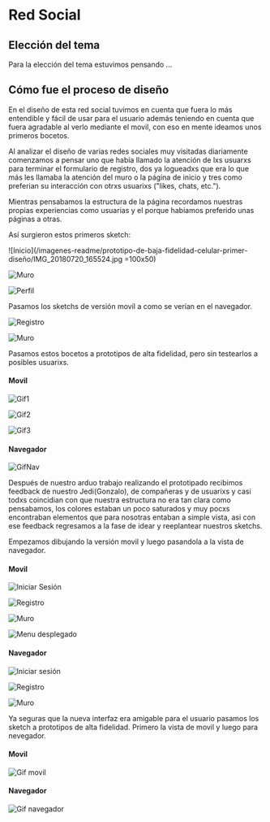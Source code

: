 # Red Social

## Elección del tema

Para la elección del tema estuvimos pensando ...

## Cómo fue el proceso de diseño

En el diseño de esta red social tuvimos en cuenta que fuera lo más entendible y fácil de usar para el usuario además 
teniendo en cuenta que fuera agradable al verlo mediante el movil, con eso en mente ideamos unos primeros bocetos.

Al analizar el diseño de varias redes sociales muy visitadas diariamente comenzamos a pensar uno que había llamado la 
atención de lxs usuarxs para terminar el formulario de registro, dos ya logueadxs que era lo que más les llamaba la 
atención del muro o la página de inicio y tres como preferian su interacción con otrxs usuarixs ("likes, chats, etc.").

Mientras pensabamos la estructura de la página recordamos nuestras propias experiencias como usuarias y el porque habiamos preferido unas páginas a otras.

Así surgieron estos primeros sketch:

![Inicio](/imagenes-readme/prototipo-de-baja-fidelidad-celular-primer-diseño/IMG_20180720_165524.jpg =100x50)

![Muro](/imagenes-readme/prototipo-de-baja-fidelidad-celular-primer-diseño/Publicaciones.jpeg)

![Perfil](/imagenes-readme/prototipo-de-baja-fidelidad-celular-primer-diseño/Perfil.jpeg)

Pasamos los sketchs de versión movil a como se verían en el navegador.

![Registro](https://github.com/MelyHC/lim-2018-05-bc-core-pm-socialnetwork/blob/prueba/imagenes%20readme/prototipo%20de%20baja%20fidelidad%20navegador%20primer%20dise%C3%B1o/IMG_20180720_165616.jpg)

![Muro](https://github.com/MelyHC/lim-2018-05-bc-core-pm-socialnetwork/blob/prueba/imagenes%20readme/prototipo%20de%20baja%20fidelidad%20navegador%20primer%20dise%C3%B1o/IMG_20180720_165634.jpg)

Pasamos estos bocetos a prototipos de alta fidelidad, pero sin testearlos a posibles usuarixs.

#### Movil

![Gif1](https://github.com/MelyHC/lim-2018-05-bc-core-pm-socialnetwork/blob/prueba/imagenes%20readme/prototipo%20de%20alta%20fidelidad%20celular.gif)

![Gif2](https://github.com/MelyHC/lim-2018-05-bc-core-pm-socialnetwork/blob/prueba/imagenes%20readme/prototipo%20de%20alta%20fidelidad%20celular2%20cambio%20de%20color%20en%20inicio%20de%20secion.gif)

![Gif3](https://github.com/MelyHC/lim-2018-05-bc-core-pm-socialnetwork/blob/prueba/imagenes%20readme/prototipo%20de%20alta%20fidelidad%20celular%20modificado%20en%20grupo.gif)

#### Navegador

![GifNav](https://github.com/MelyHC/lim-2018-05-bc-core-pm-socialnetwork/blob/prueba/imagenes%20readme/prototipo%20de%20alta%20fidelidad%20navegador.gif)

Después de nuestro arduo trabajo realizando el prototipado recibimos feedback de nuestro Jedi(Gonzalo), de compañeras y 
de usuarixs y casi todxs coincidian con que nuestra estructura no era tan clara como pensabamos, los colores estaban un 
poco saturados y muy pocxs encontraban elementos que para nosotras entaban a simple vista, asi con ese feedback 
regresamos a la fase de idear y reeplantear nuestros sketchs.

Empezamos dibujando la versión movil y luego pasandola a la vista de navegador.

#### Movil

![Iniciar Sesión](https://github.com/MelyHC/lim-2018-05-bc-core-pm-socialnetwork/blob/prueba/imagenes%20readme/Prototipo%20de%20baja%20fidelidad%20%20dise%C3%B1o%20final%20movil/IMG_20180720_165807.jpg)

![Registro](https://github.com/MelyHC/lim-2018-05-bc-core-pm-socialnetwork/blob/prueba/imagenes%20readme/Prototipo%20de%20baja%20fidelidad%20%20dise%C3%B1o%20final%20movil/IMG_20180720_180751.jpg)

![Muro](https://github.com/MelyHC/lim-2018-05-bc-core-pm-socialnetwork/blob/prueba/imagenes%20readme/Prototipo%20de%20baja%20fidelidad%20%20dise%C3%B1o%20final%20movil/IMG_20180720_165824.jpg)

![Menu desplegado](https://github.com/MelyHC/lim-2018-05-bc-core-pm-socialnetwork/blob/prueba/imagenes%20readme/Prototipo%20de%20baja%20fidelidad%20%20dise%C3%B1o%20final%20movil/IMG_20180720_165830.jpg)

#### Navegador

![Iniciar sesión](https://github.com/MelyHC/lim-2018-05-bc-core-pm-socialnetwork/blob/prueba/imagenes%20readme/Prototipo%20de%20baja%20fidelidad%20dise%C3%B1o%20final%20navegador/IMG_20180720_165701.jpg)

![Registro](https://github.com/MelyHC/lim-2018-05-bc-core-pm-socialnetwork/blob/prueba/imagenes%20readme/Prototipo%20de%20baja%20fidelidad%20dise%C3%B1o%20final%20navegador/IMG_20180720_165728.jpg)

![Muro](https://github.com/MelyHC/lim-2018-05-bc-core-pm-socialnetwork/blob/prueba/imagenes%20readme/Prototipo%20de%20baja%20fidelidad%20dise%C3%B1o%20final%20navegador/IMG_20180720_165753.jpg)

Ya seguras que la nueva interfaz era amigable para el usuario pasamos los sketch a prototipos de alta fidelidad.
Primero la vista de movil y luego para nevegador.

#### Movil

![Gif movil](https://github.com/MelyHC/lim-2018-05-bc-core-pm-socialnetwork/blob/prueba/imagenes%20readme/prototipo%20de%20alta%20fidelidad%20celular/Gif%20prototipo%20de%20movil.gif)

#### Navegador

![Gif navegador](https://github.com/MelyHC/lim-2018-05-bc-core-pm-socialnetwork/blob/prueba/imagenes%20readme/prototipo%20alta%20fidelidad%20navegador/Gif%20prototipo%20de%20navegador.gif)